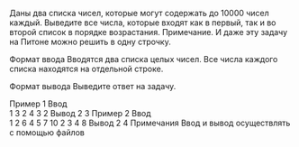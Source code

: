 Даны два списка чисел, которые могут содержать до 10000 чисел каждый. Выведите все числа, которые входят как в первый, так и во второй список в порядке возрастания. Примечание. И даже эту задачу на Питоне можно решить в одну строчку.

Формат ввода
Вводятся два списка целых чисел. Все числа каждого списка находятся на отдельной строке.

Формат вывода
Выведите ответ на задачу.

Пример 1
Ввод	
1 3 2
4 3 2
Вывод
2 3
Пример 2
Ввод	
1 2 6 4 5 7
10 2 3 4 8
Вывод
2 4
Примечания
Ввод и вывод осуществлять с помощью файлов
